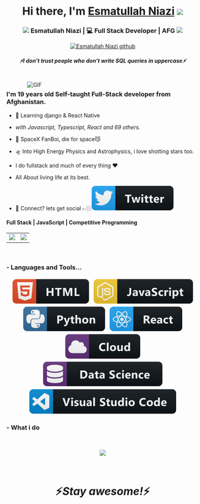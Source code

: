 


<div align="center">
   <h1>Hi there, I'm <a href="https://github.com/ESMAT001">Esmatullah Niazi</a> <img src="https://media.giphy.com/media/hvRJCLFzcasrR4ia7z/giphy.gif" width="25px"> </h1>
   
   

</div>

<p align='center'>
<!--    <a href="https://www.linkedin.com/in-j-85518a195/"><img height="30" src="https://raw.githubusercontent.com/8bithemant/8bithemant/master/linkedin.png?raw=true"></a>&nbsp;&nbsp; -->
<!-- <a href="https://twitter.com/8bcf"><img height="30" src="https://raw.githubusercontent.com/8bithemant/8bithemant/master/twitter.png?raw=true"></a>&nbsp;&nbsp; -->
<!-- <a href="https://dev.to/ct"><img height="30" src="https://raw.githubusercontent.com/8bithemant/8bithemant/master/devto.png?raw=true"></a>&nbsp;&nbsp; -->
<!-- <a href="https://www.facebook.com/d"><img height="30" src="https://raw.githubusercontent.com/8bithemant/8bithemant/master/spotify.png?raw=true"></a>&nbsp;&nbsp; -->
<!--  <a href="https://www.coffee.com/da"><img height="30" src="https://raw.githubusercontent.com/8bithemant/8bithemant/master/coffee.jpg?raw=true"></a>&nbsp;&nbsp; -->
 </p>


<div align="center">
<h3><img src="https://media.giphy.com/media/WUlplcMpOCEmTGBtBW/giphy.gif" width="30">  Esmatullah Niazi | 💻 Full Stack Developer |  AFG <img src="https://media.giphy.com/media/WUlplcMpOCEmTGBtBW/giphy.gif" width="30"></h3>
</div>


<p align="center">
<!--    <a href="https://twitter.com/_hedssi"><img alt="Twitter Follow" src="https://img.shields.io/twitter/follow/_hemant_joshi?style=for-the-badge&color=09f&labelColor=black&logo=twitter&label=@_hemant_joshi"></a> -->
   <a href="https://badges.pufler.dev/visits/ESMAT001/ESMAT001"> <img alt="Esmatullah Niazi github" src="https://badges.pufler.dev/visits/ESMAT001/ESMAT001"> </a>
 </p>
 
 <h5 align="center">
   <i>⚡️I don’t trust people who don’t write SQL queries in uppercase⚡️</i>
  </h5>
 
 
<br />
<img align="right"  width="450px" alt="GIF" src="https://i.pinimg.com/originals/e1/f3/41/e1f3413bf5036045713341394f617225.gif" />
<p align="center">
  <h3> I'm 19 years old Self-taught Full-Stack developer from Afghanistan.</h3>
</p>

 - 🥀 Learning django & React Native
 
 - <i>with Javascript, Typescript, React and 69 others.</i>
   
 - 🔭 SpaceX FanBoi, die for space😼

 - 🛸 Into High Energy Physics and Astrophysics, i love shotting stars too.
 
 - I do fullstack and much of every thing :heart:
 
 - All About living life at its best.
 
 - 💬 Connect? lets get social 👉🏼[<img src="https://raw.githubusercontent.com/8bithemant/8bithemant/master/svg/social/twitter.svg" >](https://twitter.com/esmat0100)
 
 <p align="center">
  <h4> Full Stack | JavaScript | Competitive Programming </h4>
   </p>

<table width="100%">
<tr>
   <td>
      <img height="180em" src="https://github-readme-stats.vercel.app/api?username=ESMAT001&show_icons=true&hide_border=true&theme=tokyonight&bg_color=00000000" />
   </td>
   <td>
      <img height="180em" src="https://github-readme-stats.vercel.app/api/top-langs/?username=ESMAT001&show_icons=true&hide_border=true&layout=compact&langs_count=8&theme=tokyonight&bg_color=00000000"/>
   </td>
   
</tr>
<table>



<br />

### - Languages and Tools...

<p align="center">
  <!-- For more icons please follow  https://github.com/MikeCodesDotNET/ColoredBadges -->
  <img src="https://raw.githubusercontent.com/8bithemant/8bithemant/master/svg/dev/languages/html.svg" alt="html" style="vertical-align:top; margin:4px">    
 
  <img src="https://raw.githubusercontent.com/8bithemant/8bithemant/master/svg/dev/languages/js.svg" alt="js" style="vertical-align:top; margin:4px">
  <img src="https://raw.githubusercontent.com/8bithemant/8bithemant/master/svg/dev/languages/python.svg" alt="python" style="vertical-align:top; margin:4px">
  <img src="https://raw.githubusercontent.com/8bithemant/8bithemant/master/svg/dev/frameworks/react.svg" alt="react" style="vertical-align:top; margin:4px">
 
  <img src="https://raw.githubusercontent.com/8bithemant/8bithemant/master/svg/dev/misc/cloud.svg" alt="cloud" style="vertical-align:top; margin:4px">
  <img src="https://raw.githubusercontent.com/8bithemant/8bithemant/master/svg/dev/misc/datascience.svg" alt="datascience" style="vertical-align:top; margin:4px">
  
  <img src="https://raw.githubusercontent.com/8bithemant/8bithemant/master/svg/dev/tools/visualstudio_code.svg" alt="vscode" style="vertical-align:top; margin:4px">
</p>






 ### - What i do

<br />

<p align="center">
   <img src="https://media.giphy.com/media/f9XgHHnPnDjOF1hWpl/giphy.gif" />
   </p>
   
   
<br />

<h1 align='center'>⚡️<i>Stay awesome!</i>⚡️</h1>
